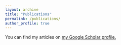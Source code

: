 ```yaml
---
layout: archive
title: "Publications"
permalink: /publications/
author_profile: true
---
```


<!-- {% if author.googlescholar %} -->
  You can find my articles on <u><a href="{{author.googlescholar}}">my Google Scholar profile</a>.</u>
<!-- {% endif %} -->
<!--
{% include base_path %}

{% for post in site.publications reversed %}
  {% include archive-single.html %}
{% endfor %}
-->
